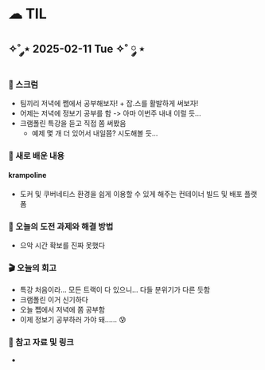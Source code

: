 # ☁︎ TIL

## ✧˚ ༘⋆ 2025-02-11 Tue ✧˚ ༘ ⋆

### 💬 스크럼
- 팀끼리 저녁에 쩹에서 공부해보자! + 잡.스를 활발하게 써보자!
- 어제는 저녁에 정보기 공부를 함 -> 아마 이번주 내내 이럴 듯...
- 크램폴린 특강을 듣고 직접 쫌 써봤음
    - 예제 몇 개 더 있어서 내일쯤? 시도해볼 듯...

### 🖤 새로 배운 내용
#### krampoline
- 도커 및 쿠버네티스 환경을 쉽게 이용할 수 있게 해주는 컨테이너 빌드 및 배포 플랫폼

### 🏁 오늘의 도전 과제와 해결 방법
- 으악 시간 확보를 진짜 못했다

### 🎬 오늘의 회고
- 특강 처음이라... 모든 트랙이 다 있으니... 다들 분위기가 다른 듯함
- 크램폴린 이거 신기하다
- 오늘 쩹에서 저녁에 쫌 공부함
- 이제 정보기 공부하러 가야 돼...... 😰

### 👀 참고 자료 및 링크
- 